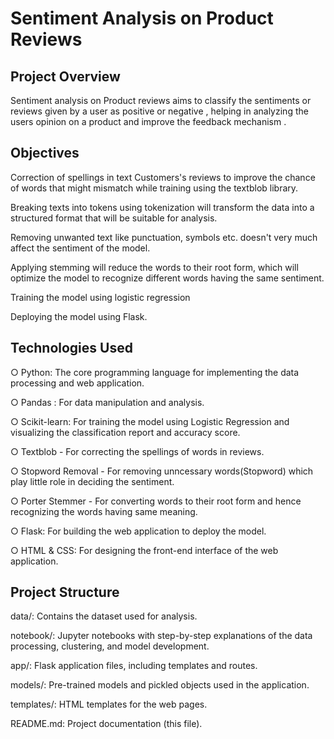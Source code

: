 
# Sentiment Analysis on Product Reviews


## Project Overview

Sentiment analysis on Product reviews aims to classify the sentiments or reviews given by a user as positive or negative , helping in analyzing the users opinion on a product and improve the feedback mechanism .

## Objectives

Correction of spellings in text Customers's reviews to improve the chance of words that might mismatch while training using the textblob library.

Breaking texts into tokens using tokenization will transform the data into a structured format that will be suitable for analysis.

Removing unwanted text like punctuation, symbols etc. doesn't very much affect the sentiment of the model.

Applying stemming will reduce the words to their root form, which will optimize the model to recognize different words having the same sentiment.

Training the model using logistic regression 

Deploying the model using Flask.

## Technologies Used

○ Python: The core programming language for implementing the data processing and web application.

○ Pandas : For data manipulation and analysis.

○ Scikit-learn: For training the model using Logistic Regression and visualizing the classification report and accuracy score.

○ Textblob - For correcting the spellings of words in reviews.

○ Stopword Removal - For removing unncessary words(Stopword) which play little role in deciding the sentiment.

○ Porter Stemmer - For converting words to their root form and hence recognizing the words having same meaning.

○ Flask: For building the web application to deploy the model.

○ HTML & CSS: For designing the front-end interface of the web application.
## Project Structure

data/: Contains the dataset used for analysis.

notebook/:  Jupyter notebooks with step-by-step explanations of the data processing, clustering, and model development.

app/: Flask application files, including templates and routes.

models/: Pre-trained models and pickled objects used in the application.

templates/: HTML templates for the web pages.

README.md: Project documentation (this file).
